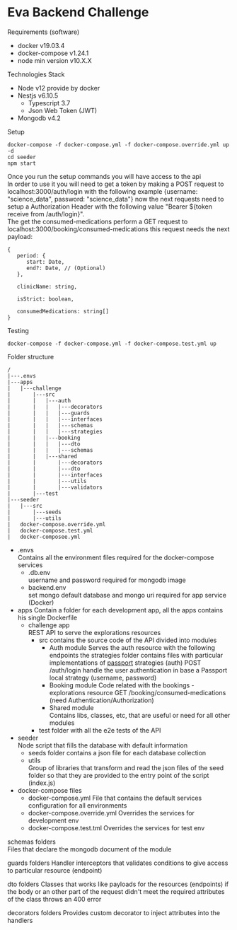 # Eva Backend Challenge

Requirements (software)
* docker v19.03.4
* docker-compose v1.24.1
* node min version v10.X.X

Technologies Stack
* Node v12 provide by docker
* Nestjs v6.10.5
    * Typescript 3.7
    * Json Web Token (JWT)
* Mongodb v4.2

Setup
```
docker-compose -f docker-compose.yml -f docker-compose.override.yml up -d 
cd seeder 
npm start
```

Once you run the setup commands you will have access to the api  
In order to use it you will need to get a token by making a POST request to localhost:3000/auth/login with the following example {username: "science_data", password: "science_data"} now the next requests need to setup a Authorization Header with the following value "Bearer ${token receive from /auth/login}".  
The get the consumed-medications perform a GET request to localhost:3000/booking/consumed-medications this request needs the next payload: 
```
{
   period: {
      start: Date,
      end?: Date, // (Optional)
   },
   
   clinicName: string,
   
   isStrict: boolean,
   
   consumedMedications: string[]
}
```

Testing
```
docker-compose -f docker-compose.yml -f docker-compose.test.yml up
```

Folder structure
```
/
|---.envs
|---apps
|   |---challenge
|       |---src
|       |   |---auth
|       |   |   |---decorators
|       |   |   |---guards
|       |   |   |---interfaces
|       |   |   |---schemas
|       |   |   |---strategies
|       |   |---booking
|       |   |   |---dto
|       |   |   |---schemas
|       |   |---shared
|       |       |---decorators
|       |       |---dto
|       |       |---interfaces
|       |       |---utils
|       |       |---validators
|       |---test
|---seeder
|   |---src
|       |---seeds
|       |---utils
|   docker-compose.override.yml
|   docker-compose.test.yml
|   docker-composee.yml
```

- .envs  
Contains all the environment files required for the docker-compose services
    - .db.env  
       username and password required for mongodb image
    -  backend.env  
       set mongo default database and mongo uri required for app service (Docker)
- apps 
Contain a folder for each development app, all the apps contains his single Dockerfile
    - challenge app  
      REST API to serve the explorations resources 
      - src contains the source code of the API divided into modules
        - Auth module
          Serves the auth resource with the following endpoints the strategies folder contains files with particular implementations of [passport](http://www.passportjs.org/) strategies (auth) 
          POST /auth/login  handle the user authentication in base a Passport local strategy (username, password)
        - Booking module 
          Code related with the bookings - explorations resource
          GET /booking/consumed-medications (need Authentication/Authorization)
        - Shared module  
          Contains libs, classes, etc, that are useful or need for all other modules 
      - test folder with all the e2e tests of the API
- seeder  
Node script that fills the database with default information
    - seeds folder
      contains a json file for each database collection 
    - utils  
      Group of libraries that transform and read the json files of the seed folder so that they are provided to the entry point of the script (index.js)
- docker-compose files
    - docker-compose.yml File that contains the default services configuration for all environments
    - docker-compose.override.yml Overrides the services for development env
    - docker-compose.test.tml Overrides the services for test env
    
schemas folders  
Files that declare the mongodb document of the module

guards folders
Handler interceptors that validates conditions to give access to particular resource (endpoint)

dto folders
Classes that works like payloads for the resources (endpoints) if the body or an other part of the request didn't meet the required attributes of the class throws an 400 error
 
decorators folders
Provides custom decorator to inject attributes into the handlers


